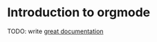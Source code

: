 # Introduction to orgmode

TODO: write [great documentation](http://jacobian.org/writing/great-documentation/what-to-write/)

